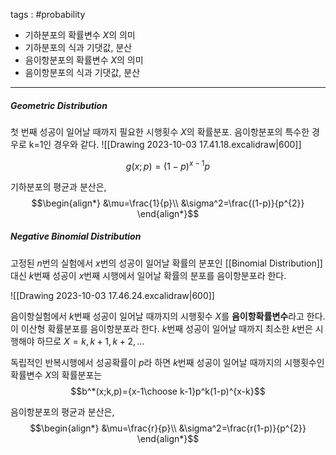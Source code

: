 tags : #probability 
- 기하분포의 확률변수 $X$의 의미
- 기하분포의 식과 기댓값, 분산
- 음이항분포의 확률변수 $X$의 의미
- 음이항분포의 식과 기댓값, 분산
---
##### Geometric Distribution
첫 번째 성공이 일어날 때까지 필요한 시행횟수 $X$의 확률분포. 음이항분포의 특수한 경우로 k=1인 경우와 같다.
![[Drawing 2023-10-03 17.41.18.excalidraw|600]]

$$g(x;p)=(1-p)^{x-1}p$$

기하분포의 평균과 분산은,
$$\begin{align*}
&\mu=\frac{1}{p}\\
&\sigma^2=\frac{(1-p)}{p^{2}}
\end{align*}$$

##### Negative Binomial Distribution
고정된 $n$번의 실험에서 $x$번의 성공이 일어날 확률의 분포인 [[Binomial Distribution]]대신 $k$번째 성공이 $x$번째 시행에서 일어날 확률의 분포를 음이항분포라 한다.

![[Drawing 2023-10-03 17.46.24.excalidraw|600]]

음이항실험에서 $k$번째 성공이 일어날 때까지의 시행횟수 $X$를 **음이항확률변수**라고 한다. 이 이산형 확률분포를 음이항분포라 한다. $k$번째 성공이 일어날 때까지 최소한 $k$번은 시행해야 하므로 $X=k,k+1,k+2,...$

독립적인 반복시행에서 성공확률이 $p$라 하면 $k$번째 성공이 일어날 때까지의 시행횟수인 확률변수 $X$의 확률분포는
$$b^*(x;k,p)={x-1\choose k-1}p^k(1-p)^{x-k}$$

음이항분포의 평균과 분산은,
$$\begin{align*}
&\mu=\frac{r}{p}\\
&\sigma^2=\frac{r(1-p)}{p^{2}}
\end{align*}$$
